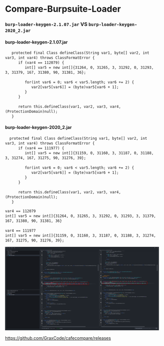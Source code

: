 # Compare-Burpsuite-Loader


 ### `burp-loader-keygen-2.1.07.jar`  VS  `burp-loader-keygen-2020_2.jar`
 
 
#### burp-loader-keygen-2.1.07.jar
```
   protected final Class defineClass(String var1, byte[] var2, int var3, int var4) throws ClassFormatError {
      if (var4 == 112079) {
         int[] var5 = new int[]{31264, 0, 31265, 3, 31292, 0, 31293, 3, 31379, 167, 31380, 90, 31381, 36};

         for(int var6 = 0; var6 < var5.length; var6 += 2) {
            var2[var5[var6]] = (byte)var5[var6 + 1];
         }
      }

      return this.defineClass(var1, var2, var3, var4, (ProtectionDomain)null);
   }

```


#### burp-loader-keygen-2020_2.jar
```
  protected final Class defineClass(String var1, byte[] var2, int var3, int var4) throws ClassFormatError {
      if (var4 == 111977) {
         int[] var5 = new int[]{31159, 0, 31160, 3, 31187, 0, 31188, 3, 31274, 167, 31275, 90, 31276, 39};

         for(int var6 = 0; var6 < var5.length; var6 += 2) {
            var2[var5[var6]] = (byte)var5[var6 + 1];
         }
      }

      return this.defineClass(var1, var2, var3, var4, (ProtectionDomain)null);
   }

```

```
var4 == 112079
int[] var5 = new int[]{31264, 0, 31265, 3, 31292, 0, 31293, 3, 31379, 167, 31380, 90, 31381, 36}

var4 == 111977
int[] var5 = new int[]{31159, 0, 31160, 3, 31187, 0, 31188, 3, 31274, 167, 31275, 90, 31276, 39};
```
![](./test.png)


https://github.com/GraxCode/cafecompare/releases
